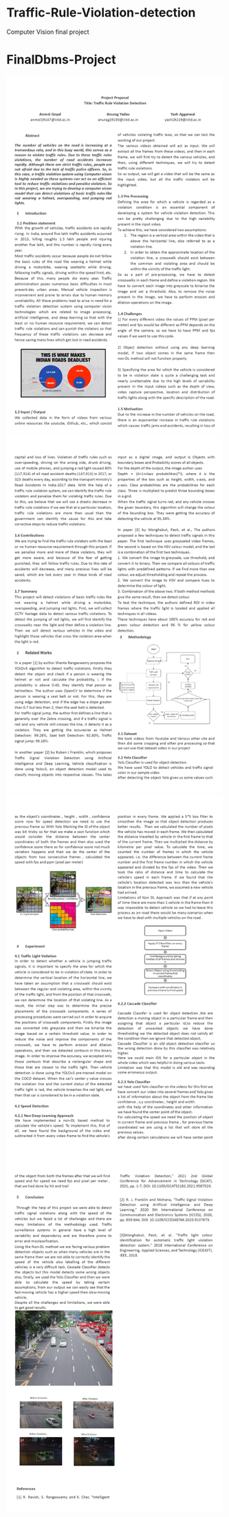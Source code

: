 # Traffic-Rule-Violation-detection
Computer Vision final project

# FinalDbms-Project

<img src="CV Images/1.jpg"/><br/>
<img src="CV Images/2.jpg"/><br/>
<img src="CV Images/3.jpg"/><br/>
<img src="CV Images/4.jpg"/><br/>
